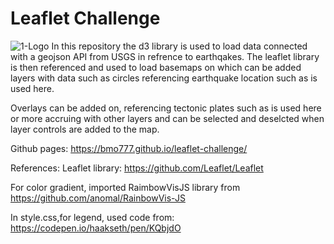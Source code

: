 # Leaflet Challenge

![1-Logo](https://earthquake.usgs.gov/theme/images/usgs-logo.svg)
In this repository the d3 library is used to load data connected with a geojson API from USGS in refrence to earthqakes.
The leaflet library is then referenced and used to load basemaps on which can be added layers with data such as circles referencing earthquake location such as is used here.

Overlays can be added on, referencing tectonic plates such as is used here or more accruing with other layers and can be selected and deselcted when layer controls are added to the map.

Github pages: https://bmo777.github.io/leaflet-challenge/

References:
Leaflet library: https://github.com/Leaflet/Leaflet

For color gradient, imported RaimbowVisJS library from https://github.com/anomal/RainbowVis-JS

In style.css,for legend, used code from: https://codepen.io/haakseth/pen/KQbjdO 
